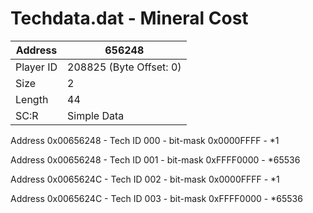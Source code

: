 
#  Techdata.dat - Mineral Cost
Address   | 656248
----------|-------------
Player ID | 208825 (Byte Offset: 0)
Size 	  | 2
Length 	  | 44
SC:R      | Simple Data

Address 0x00656248 - Tech ID 000 - bit-mask 0x0000FFFF - *1
Address 0x00656248 - Tech ID 001 - bit-mask 0xFFFF0000 - *65536
Address 0x0065624C - Tech ID 002 - bit-mask 0x0000FFFF - *1
Address 0x0065624C - Tech ID 003 - bit-mask 0xFFFF0000 - *65536
